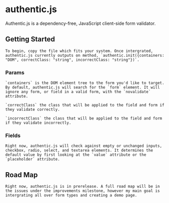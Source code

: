 # authentic.js
Authentic.js is a dependency-free, JavaScript client-side form validator. 

## Getting Started
	To begin, copy the file which fits your system. Once intergrated, authentic.js currently outputs on method, `authentic.init({containers: "DOM", correctClass: "string", incorrectClass: "string"})`.

### Params
	`containers` is the DOM element tree to the form you'd like to target. By default, authentic.js will search for the `form` element. It will ignore any form, or field in a valid form, with the `novalidate` attribute.
	
	`correctClass` the class that will be applied to the field and form if they validate correctly.
	
	`incorrectClass` the class that will be applied to the field and form if they validate incorrectly.
	
### Fields
	Right now, authentic.js will check against empty or unchanged inputs, checkbox, radio, select, and textarea elements. It determines the default value by first looking at the `value` attribute or the `placeholder` attribute.
	
## Road Map
	Right now, authentic.js is in prerelease. A full road map will be in the issues under the improvements milestone, however my main goal is intergrating all over form types and creating a demo page.
